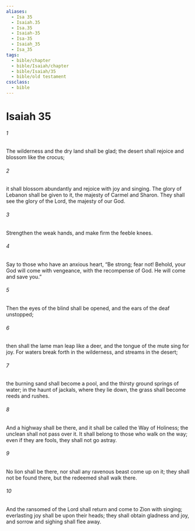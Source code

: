 ```yaml
---
aliases:
  - Isa 35
  - Isaiah.35
  - Isa.35
  - Isaiah-35
  - Isa-35
  - Isaiah_35
  - Isa_35
tags:
  - bible/chapter
  - bible/Isaiah/chapter
  - bible/Isaiah/35
  - bible/old testament
cssclass:
  - bible
---
```


# Isaiah 35

###### 1
The wilderness and the dry land shall be glad;   the desert shall rejoice and blossom like the crocus;
###### 2
it shall blossom abundantly and rejoice with joy and singing.   The glory of Lebanon shall be given to it, the majesty of Carmel and Sharon.   They shall see the glory of the Lord, the majesty of our God.
###### 3
Strengthen the weak hands, and make firm the feeble knees.
###### 4
Say to those who have an anxious heart, “Be strong; fear not!   Behold, your God will come with vengeance, with the recompense of God. He will come and save you.”
###### 5
Then the eyes of the blind shall be opened, and the ears of the deaf unstopped;
###### 6
then shall the lame man leap like a deer, and the tongue of the mute sing for joy.   For waters break forth in the wilderness, and streams in the desert;
###### 7
the burning sand shall become a pool, and the thirsty ground springs of water; in the haunt of jackals, where they lie down, the grass shall become reeds and rushes.
###### 8
And a highway shall be there, and it shall be called the Way of Holiness;   the unclean shall not pass over it. It shall belong to those who walk on the way; even if they are fools, they shall not go astray.
###### 9
No lion shall be there, nor shall any ravenous beast come up on it; they shall not be found there, but the redeemed shall walk there.
###### 10
And the ransomed of the Lord shall return and come to Zion with singing;   everlasting joy shall be upon their heads; they shall obtain gladness and joy, and sorrow and sighing shall flee away.


